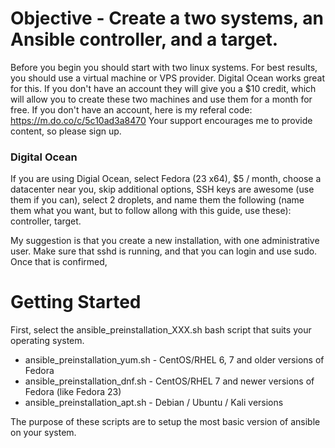# Objective - Create a two systems, an Ansible controller, and a target.
Before you begin you should start with two linux systems. For best results, you should use a virtual machine or VPS provider. Digital Ocean works great for this. If you don't have an account they will give you a $10 credit, which will allow you to create these two machines and use them for a month for free. If you don't have an account, here is my referal code: https://m.do.co/c/5c10ad3a8470 Your support encourages me to provide content, so please sign up.

### Digital Ocean
If you are using Digial Ocean, select Fedora (23 x64), $5 / month, choose a datacenter near you, skip additional options, SSH keys are awesome (use them if you can), select 2 droplets, and name them the following (name them what you want, but to follow allong with this guide, use these): controller, target.

My suggestion is that you create a new installation, with one administrative user. Make sure that sshd is running, and that you can login and use sudo. Once that is confirmed,  

# Getting Started

First, select the ansible_preinstallation_XXX.sh bash script that suits your operating system. 

- ansible_preinstallation_yum.sh - CentOS/RHEL 6, 7 and older versions of Fedora
- ansible_preinstallation_dnf.sh - CentOS/RHEL 7 and newer versions of Fedora (like Fedora 23)
- ansible_preinstallation_apt.sh - Debian / Ubuntu / Kali versions

The purpose of these scripts are to setup the most basic version of ansible on your system.


